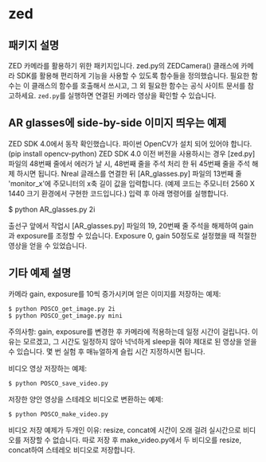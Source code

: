# zed

## 패키지 설명
ZED 카메라를 활용하기 위한 패키지입니다. zed.py의 ZEDCamera() 클래스에 카메라 SDK를 활용해 편리하게 기능을 사용할 수 있도록 함수들을 정의했습니다. 필요한 함수는 이 클래스의 함수를 호출해서 쓰시고, 그 외 필요한 함수는 공식 사이트 문서를 참고하세요.
`zed.py`를 실행하면 연결된 카메라 영상을 확인할 수 있습니다.

## AR glasses에 side-by-side 이미지 띄우는 예제
ZED SDK 4.0에서 동작 확인했습니다. 파이썬 OpenCV가 설치 되어 있어야 합니다. (pip install opencv-python)
ZED SDK 4.0 이전 버전을 사용하시는 경우 [zed.py] 파일의 48번째 줄에서 에러가 날 시, 48번째 줄을 주석 처리 한 뒤 45번째 줄을 주석 해제 하시면 됩니다.
Nreal 글래스를 연결한 뒤 [AR_glasses.py] 파일의 13번째 줄 'monitor_x'에 주모니터의 x축 길이 값을 입력합니다. (예제 코드는 주모니터 2560 X 1440 크기 환경에서 구현한 코드입니다.)
입력 후 아래 명령어를 실행합니다.

$ python AR_glasses.py 2i

출선구 앞에서 작업시 [AR_glasses.py] 파일의 19, 20번째 줄 주석을 해제하여 gain과 exposure를 조정할 수 있습니다.
Exposure 0, gain 50정도로 설정했을 때 적절한 영상을 얻을 수 있었습니다.

## 기타 예제 설명
카메라 gain, exposure를 10씩 증가시키며 얻은 이미지를 저장하는 예제:

    $ python POSCO_get_image.py 2i
    $ python POSCO_get_image.py mini

주의사항: gain, exposure를 변경한 후 카메라에 적용하는데 일정 시간이 걸립니다. 이유는 모르겠고, 그 시간도 일정하지 않아 넉넉하게 sleep을 줘야 제대로 된 영상을 얻을 수 있습니다. 몇 번 실험 후 매뉴얼하게 슬립 시간 지정하시면 됩니다.

비디오 영상 저장하는 예제:

    $ python POSCO_save_video.py

저장한 양안 영상을 스테레오 비디오로 변환하는 예제:

    $ python POSCO_make_video.py

비디오 저장 예제가 두개인 이유: resize, concat에 시간이 오래 걸려 실시간으로 비디오를 저장할 수 없습니다. 따로 저장 후 make_video.py에서 두 비디오를 resize, concat하여 스테레오 비디오로 저장합니다.